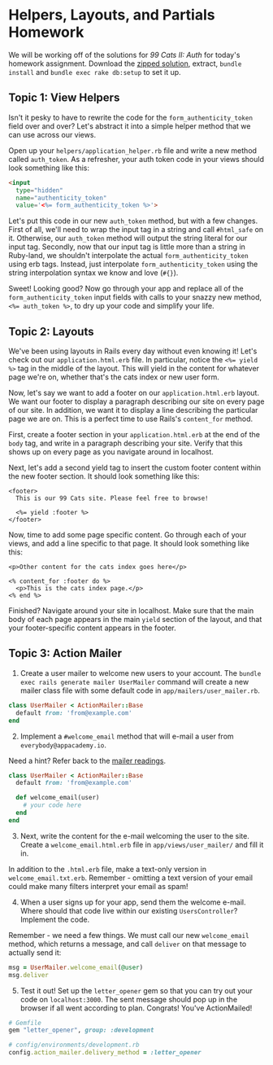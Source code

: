 # Helpers, Layouts, and Partials Homework

We will be working off of the solutions for *99 Cats II: Auth* for today's homework assignment. Download the [zipped solution][99-cats-2-solution-zip], extract, `bundle install` and `bundle exec rake db:setup` to set it up.

## Topic 1: View Helpers

Isn't it pesky to have to rewrite the code for the `form_authenticity_token` field over and over? Let's abstract it into a simple helper method that we can use across our views.

Open up your `helpers/application_helper.rb` file and write a new method called `auth_token`. As a refresher, your auth token code in your views should look something like this:

```html
<input
  type="hidden"
  name="authenticity_token"
  value='<%= form_authenticity_token %>'>
```

Let's put this code in our new `auth_token` method, but with a few changes. First of all, we'll need to wrap the input tag in a string and call `#html_safe` on it. Otherwise, our `auth_token` method will output the string literal for our input tag. Secondly, now that our input tag is little more than a string in Ruby-land, we shouldn't interpolate the actual `form_authenticity_token` using erb tags. Instead, just interpolate `form_authenticity_token` using the string interpolation syntax we know and love (`#{}`).

Sweet! Looking good? Now go through your app and replace all of the `form_authenticity_token` input fields with calls to your snazzy new method, `<%= auth_token %>`, to dry up your code and simplify your life.

## Topic 2: Layouts

We've been using layouts in Rails every day without even knowing it! Let's check out our `application.html.erb` file. In particular, notice the `<%= yield %>` tag in the middle of the layout. This will yield in the content for whatever page we're on, whether that's the cats index or new user form.

Now, let's say we want to add a footer on our `application.html.erb` layout. We want our footer to display a paragraph describing our site on every page of our site. In addition, we want it to display a line describing the particular page we are on. This is a perfect time to use Rails's `content_for` method.

First, create a footer section in your `application.html.erb` at the end of the `body` tag, and write in a paragraph describing your site. Verify that this shows up on every page as you navigate around in localhost.

Next, let's add a second yield tag to insert the custom footer content within the new footer section. It should look something like this:

```erb
<footer>
  This is our 99 Cats site. Please feel free to browse!

  <%= yield :footer %>
</footer>
```

Now, time to add some page specific content. Go through each of your views, and add a line specific to that page. It should look something like this:

```erb
<p>Other content for the cats index goes here</p>

<% content_for :footer do %>
  <p>This is the cats index page.</p>
<% end %>
```

Finished? Navigate around your site in localhost. Make sure that the main body of each page appears in the main `yield` section of the layout, and that your footer-specific content appears in the footer.

## Topic 3: Action Mailer

1. Create a user mailer to welcome new users to your account. The `bundle exec rails generate mailer UserMailer` command will create a new mailer class file with some default code in `app/mailers/user_mailer.rb`.

  ```ruby
  class UserMailer < ActionMailer::Base
    default from: 'from@example.com'
  end
  ```

2. Implement a `#welcome_email` method that will e-mail a user from `everybody@appacademy.io`.

  Need a hint? Refer back to the [mailer readings][mailer-reading-1].

  ```ruby
  class UserMailer < ActionMailer::Base
    default from: 'from@example.com'

    def welcome_email(user)
      # your code here
    end
  end
  ```

3. Next, write the content for the e-mail welcoming the user to the site. Create a `welcome_email.html.erb` file in `app/views/user_mailer/` and fill it in.

  In addition to the `.html.erb` file, make a text-only version in `welcome_email.txt.erb`. Remember - omitting a text version of your email could make many filters interpret your email as spam!

4. When a user signs up for your app, send them the welcome e-mail. Where should that code live within our existing `UsersController`? Implement the code.

  Remember - we need a few things. We must call our new `welcome_email` method, which returns a message, and call `deliver` on that message to actually send it:

  ```ruby
  msg = UserMailer.welcome_email(@user)
  msg.deliver
  ```

5. Test it out! Set up the `letter_opener` gem so that you can try out your code on `localhost:3000`. The sent message should pop up in the browser if all went according to plan. Congrats! You've ActionMailed!

  ```ruby
  # Gemfile
  gem "letter_opener", group: :development

  # config/environments/development.rb
  config.action_mailer.delivery_method = :letter_opener
  ```
[99-cats-2-solution-zip]: ../../projects/ninety_nine_cats_ii/solution.zip?raw=true
[mailer-reading-1]: ../../readings/mailing-1.md
